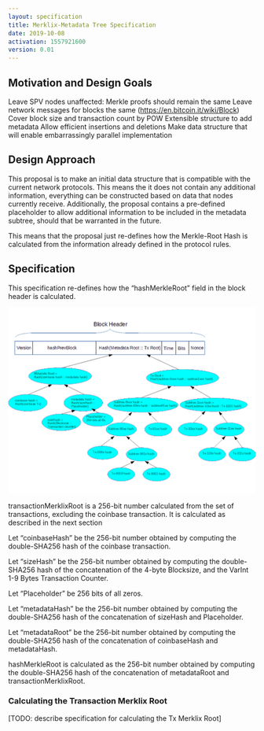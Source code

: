 ```yaml
---
layout: specification
title: Merklix-Metadata Tree Specification
date: 2019-10-08
activation: 1557921600
version: 0.01
---
```


## Motivation and Design Goals

Leave SPV nodes unaffected: Merkle proofs should remain the same
Leave network messages for blocks the same (https://en.bitcoin.it/wiki/Block)
Cover block size and transaction count by POW
Extensible structure to add metadata
Allow efficient insertions and deletions
Make data structure that will enable embarrassingly parallel implementation

## Design Approach

This proposal is to make an initial data structure that is compatible with the current network protocols. This means the it does not contain any additional information, everything can be constructed based on data that nodes currently receive. Additionally, the proposal contains a pre-defined placeholder to allow additional information to be included in the metadata subtree, should that be warranted in the future.

This means that the proposal just re-defines how the Merkle-Root Hash is calculated from the information already defined in the protocol rules.

## Specification

This specification re-defines how the “hashMerkleRoot” field in the block header is calculated.

![Visualization of Merklix-Metadata Root calculation](images/tree-structure.png "Figure 1. Visualization of Merklix-Metadata root calculation")

transactionMerklixRoot is a 256-bit number calculated from the set of transactions, excluding the coinbase transaction. It is calculated as described in the next section

Let “coinbaseHash” be the 256-bit number obtained by computing the double-SHA256 hash of the coinbase transaction.

Let “sizeHash” be the 256-bit number obtained by computing the double-SHA256 hash of the concatenation of the 4-byte Blocksize, and the VarInt 1-9 Bytes Transaction Counter.

Let “Placeholder” be 256 bits of all zeros.

Let “metadataHash” be the 256-bit number obtained by computing the double-SHA256 hash of the concatenation of sizeHash and Placeholder.

Let “metadataRoot” be the 256-bit number obtained by computing the double-SHA256 hash of the concatenation of coinbaseHash and metadataHash.

hashMerkleRoot is calculated as the 256-bit number obtained by computing the double-SHA256 hash of the concatenation of metadataRoot and transactionMerklixRoot.

### Calculating the Transaction Merklix Root

[TODO: describe specification for calculating the Tx Merklix Root]

